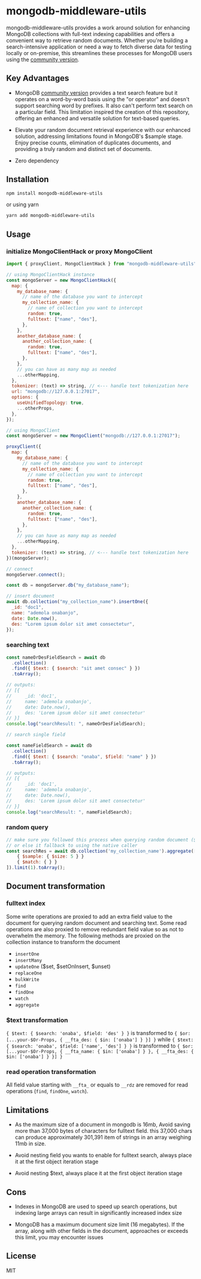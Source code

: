 # mongodb-middleware-utils

mongodb-middleware-utils provides a work around solution for enhancing MongoDB collections with full-text indexing capabilities and offers a convenient way to retrieve random documents. Whether you're building a search-intensive application or need a way to fetch diverse data for testing locally or on-premise, this streamlines these processes for MongoDB users using the [community version](https://www.mongodb.com/try/download/community).

## Key Advantages

- MongoDB [community version](https://www.mongodb.com/try/download/community) provides a text search feature but it operates on a word-by-word basis using the "or operator" and doesn't support searching word by prefixes. It also can't perform text search on a particular field. This limitation inspired the creation of this repository, offering an enhanced and versatile solution for text-based queries.

- Elevate your random document retrieval experience with our enhanced solution, addressing limitations found in MongoDB's $sample stage. Enjoy precise counts, elimination of duplicates documents, and providing a truly random and distinct set of documents.

- Zero dependency

## Installation

```sh
npm install mongodb-middleware-utils
```

or using yarn

```sh
yarn add mongodb-middleware-utils
```

## Usage

### initialize MongoClientHack or proxy MongoClient

```js
import { proxyClient, MongoClientHack } from "mongodb-middleware-utils";

// using MongoClientHack instance
const mongoServer = new MongoClientHack({
  map: {
    my_database_name: {
      // name of the database you want to intercept
      my_collection_name: {
        // name of collection you want to intercept
        random: true,
        fulltext: ["name", "des"],
      },
    },
    another_database_name: {
      another_collection_name: {
        random: true,
        fulltext: ["name", "des"],
      },
    },
    // you can have as many map as needed
    ...otherMapping,
  },
  tokenizer: (text) => string, // <--- handle text tokenization here
  url: "mongodb://127.0.0.1:27017",
  options: {
    useUnifiedTopology: true,
    ...otherProps,
  },
});

// using MongoClient
const mongoServer = new MongoClient("mongodb://127.0.0.1:27017");

proxyClient({
  map: {
    my_database_name: {
      // name of the database you want to intercept
      my_collection_name: {
        // name of collection you want to intercept
        random: true,
        fulltext: ["name", "des"],
      },
    },
    another_database_name: {
      another_collection_name: {
        random: true,
        fulltext: ["name", "des"],
      },
    },
    // you can have as many map as needed
    ...otherMapping,
  },
  tokenizer: (text) => string, // <--- handle text tokenization here
})(mongoServer);

// connect
mongoServer.connect();

const db = mongoServer.db("my_database_name");

// insert document
await db.collection("my_collection_name").insertOne({
  _id: "doc1",
  name: "ademola onabanjo",
  date: Date.now(),
  des: "Lorem ipsum dolor sit amet consectetur",
});
```

### searching text

```js
const nameOrDesFieldSearch = await db
  .collection()
  .find({ $text: { $search: "sit amet consec" } })
  .toArray();

// outputs:
// [{
//     _id: 'doc1',
//     name: 'ademola onabanjo',
//     date: Date.now(),
//     des: 'Lorem ipsum dolor sit amet consectetur'
// }]
console.log("searchResult: ", nameOrDesFieldSearch);

// search single field

const nameFieldSearch = await db
  .collection()
  .find({ $text: { $search: "onaba", $field: "name" } })
  .toArray();

// outputs:
// [{
//     _id: 'doc1',
//     name: 'ademola onabanjo',
//     date: Date.now(),
//     des: 'Lorem ipsum dolor sit amet consectetur'
// }]
console.log("searchResult: ", nameFieldSearch);
```

### random query

```js
// make sure you followed this process when querying random document ($sample at the first pipeline and $match at the second one)
// or else it fallback to using the native caller
const searchRes = await db.collection('my_collection_name').aggregate([
    { $sample: { $size: 5 } }
    { $match: { } }
]).limit(1).toArray();
```

## Document transformation

### fulltext index

Some write operations are proxied to add an extra field value to the document for querying random document and searching text.
Some read operations are also proxied to remove redundant field value so as not to overwhelm the memory.
The following methods are proxied on the collection instance to transform the document

- `insertOne`
- `insertMany`
- `updateOne` ($set, $setOnInsert, $unset)
- `replaceOne`
- `bulkWrite`
- `find`
- `findOne`
- `watch`
- `aggregate`

### $text transformation

`{ $text: { $search: 'onaba', $field: 'des' } }` is transformed to `{ $or: [...your-$Or-Props, { __fta_des: { $in: ['onaba'] } }] }`
while `{ $text: { $search: 'onaba', $field: ['name', 'des'] } }` is transformed to `{ $or: [...your-$Or-Props, { __fta_name: { $in: ['onaba'] } }, { __fta_des: { $in: ['onaba'] } }] }`

### read operation transformation

All field value starting with `__fta_` or equals to `__rdz` are removed for read operations (`find`, `findOne`, `watch`).

## Limitations

- As the maximum size of a document in mongodb is 16mb, Avoid saving more than 37,000 bytes of characters for fulltext field. this 37,000 chars can produce approximately 301,391 item of strings in an array weighing 11mb in size.

- Avoid nesting field you wants to enable for fulltext search, always place it at the first object iteration stage

- Avoid nesting $text, always place it at the first object iteration stage

## Cons

- Indexes in MongoDB are used to speed up search operations, but indexing large arrays can result in significantly increased index size

- MongoDB has a maximum document size limit (16 megabytes). If the array, along with other fields in the document, approaches or exceeds this limit, you may encounter issues

## License

MIT
